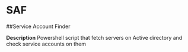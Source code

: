 # SAF
##Service Account Finder

**Description**
Powershell script that fetch servers on Active directory and check service accounts on them

